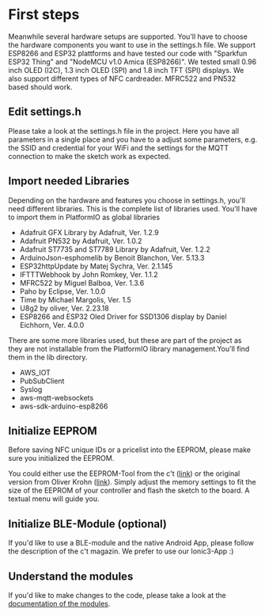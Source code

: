 # First steps

Meanwhile several hardware setups are supported. You'll have to choose the hardware components you want to use in the settings.h file. We support ESP8266 and ESP32 plattforms and have tested our code with "Sparkfun ESP32 Thing" and "NodeMCU v1.0 Amica (ESP8266)". We tested small 0.96 inch OLED (I2C), 1.3 inch OLED (SPI) and 1.8 inch TFT (SPI) displays. We also support different types of NFC cardreader. MFRC522 and PN532 based should work.

## Edit settings.h
Please take a look at the settings.h file in the project. Here you have all parameters in a single place and you have to a adjust 
some parameters, e.g. the SSID and credential for your WiFi and the settings for the MQTT connection to make the sketch work as 
expected. 

## Import needed Libraries
Depending on the hardware and features you choose in settings.h, you'll need different libraries. This is the complete list of libraries used. You'll have to import them in PlatformIO as global libraries

- Adafruit GFX Library by Adafruit, Ver. 1.2.9
- Adafruit PN532 by Adafruit, Ver. 1.0.2
- Adafruit ST7735 and ST7789 Library by Adafruit, Ver. 1.2.2
- ArduinoJson-esphomelib by Benoit Blanchon, Ver. 5.13.3
- ESP32httpUpdate by Matej Sychra, Ver. 2.1.145
- IFTTTWebhook by John Romkey, Ver. 1.1.2
- MFRC522 by Miguel Balboa, Ver. 1.3.6
- Paho by Eclipse, Ver. 1.0.0
- Time by Michael Margolis, Ver. 1.5
- U8g2 by oliver, Ver. 2.23.18
- ESP8266 and ESP32 Oled Driver for SSD1306 display by Daniel Eichhorn, Ver. 4.0.0

There are some more libraries used, but these are part of the project as they are not installable from the PlatformIO library management.You'll find them in the lib directory.
- AWS_IOT
- PubSubClient
- Syslog
- aws-mqtt-websockets
- aws-sdk-arduino-esp8266

## Initialize EEPROM
Before saving NFC unique IDs or a pricelist into the EEPROM, please make sure you initialized the EEPROM. 

You could either use the EEPROM-Tool from the c't ([link](https://github.com/psct/sharespresso/blob/master/EEPROM_tool/EEPROM_tool.ino)) 
or the original version from Oliver Krohn ([link](https://github.com/oliverk71/Coffeemaker-Payment-System/blob/master/EEPROM_tool.ino)). 
Simply adjust the memory settings to fit the size of the EEPROM of your controller and flash the sketch to the board. A textual menu 
will guide you.  

## Initialize BLE-Module (optional)
If you'd like to use a BLE-module and the native Android App, please follow the description of the c't magazin. We prefer to use our 
Ionic3-App :)

## Understand the modules
If you'd like to make changes to the code, please take a look at the [documentation of the modules](Modules.md).
